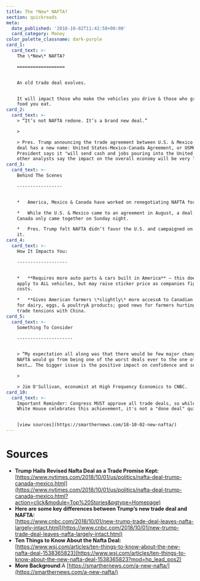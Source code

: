 ```yaml
---
title: The *New* NAFTA?
section: quickreads
meta:
  date_published: '2018-10-02T11:42:58+00:00'
  card_category: Money
color_palette_classname: dark-purple
card_1:
  card_text: >-
    The \*New\* NAFTA?

    ==================


    An old trade deal evolves.


    It will impact those who make the vehicles you drive & those who grow the
    food you eat.
card_2:
  card_text: >-
    > “It’s not NAFTA redone. It’s a brand new deal.”

    > 

    > Pres. Trump announcing the trade agreement between U.S. & Mexico. The new
    deal has a new name: United States-Mexico-Canada Agreement, or USMCA. The
    President says it "will send cash and jobs pouring into the United States";
    other analysts say the impact on the overall economy will be very little.
card_3:
  card_text: >-
    Behind The Scenes

    -----------------


    *   America, Mexico & Canada have worked on renegotiating NAFTA for weeks.

    *   While the U.S. & Mexico came to an agreement in August, a deal with
    Canada only came together on Sunday night.

    *   Pres. Trump felt NAFTA didn’t favor the U.S. and campaigned on changing
    it.
card_4:
  card_text: >-
    How It Impacts You:

    -------------------


    *   **Requires more auto parts & cars built in America** – this doesn’t
    apply to ALL vehicles, but may raise sticker price as companies figure out
    costs.

    *   **Gives American farmers \*slightly\* more accessA to Canadian markets**
    for dairy, eggs, & poultryA products; good news for farmers hurting due to
    trade tensions with China.
card_5:
  card_text: >-
    Something To Consider

    ---------------------


    > “My expectation all along was that there would be few major changes and
    NAFTA would go from being one of the worst deals ever to the one of the
    best…. The bigger issue is the positive impact on confidence and sentiment.”

    > 

    > Jim O'Sullivan, economist at High Frequency Economics to CNBC.
card_10:
  card_text: >-
    Important Reminder: Congress MUST approve all trade deals, so while the
    White House celebrates this achievement, it's not a "done deal" quite yet.


    [view sources](https://smarthernews.com/18-10-02-new-nafta/)
---
```

Sources
=======

*   **Trump Hails Revised Nafta Deal as a Trade Promise Kept:**  
    [https://www.nytimes.com/2018/10/01/us/politics/nafta-deal-trump-canada-mexico.html](https://www.nytimes.com/2018/10/01/us/politics/nafta-deal-trump-canada-mexico.html?action=click&module=Top%20Stories&pgtype=Homepage)
*   **Here are some key differences between Trump’s new trade deal and NAFTA:**  
    [https://www.cnbc.com/2018/10/01/new-trump-trade-deal-leaves-nafta-largely-intact.html](https://www.cnbc.com/2018/10/01/new-trump-trade-deal-leaves-nafta-largely-intact.html)
*   **Ten Things to Know About the Nafta Deal:**  
    [https://www.wsj.com/articles/ten-things-to-know-about-the-new-nafta-deal-1538365823](https://www.wsj.com/articles/ten-things-to-know-about-the-new-nafta-deal-1538365823?mod=hp_lead_pos2)
*   **More Background**:A [https://smarthernews.com/a-new-nafta/](https://smarthernews.com/a-new-nafta/)